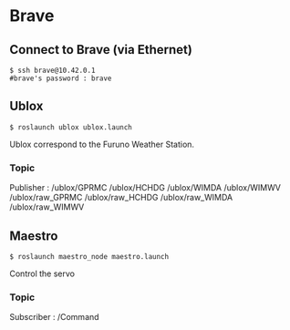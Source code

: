 # Brave

## Connect to Brave (via Ethernet)
 ```shell
 $ ssh brave@10.42.0.1
 #brave's password : brave
 ```
 
 ## Ublox
  ```shell
 $ roslaunch ublox ublox.launch
 ```
 Ublox correspond to the Furuno Weather Station.
 ### Topic
Publisher : /ublox/GPRMC
            /ublox/HCHDG
            /ublox/WIMDA
            /ublox/WIMWV
            /ublox/raw_GPRMC
            /ublox/raw_HCHDG
            /ublox/raw_WIMDA
            /ublox/raw_WIMWV
            
 ## Maestro
  ```shell
 $ roslaunch maestro_node maestro.launch
 ```
 Control the servo 
 ### Topic
 Subscriber : /Command
